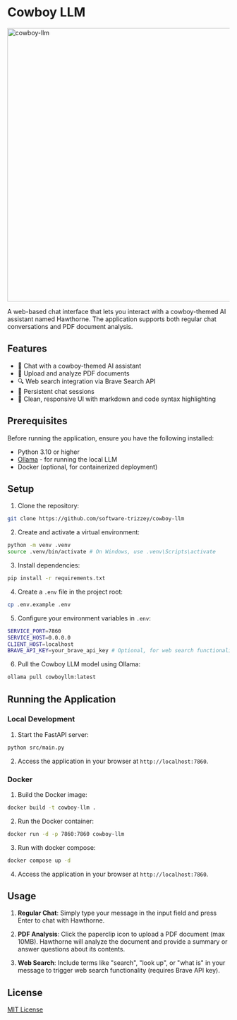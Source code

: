 # Cowboy LLM

<img src="https://github.com/user-attachments/assets/8c2dd846-bbe0-42a9-ac8e-1a4d5f4a0243" alt="cowboy-llm" width=620 />

A web-based chat interface that lets you interact with a cowboy-themed AI assistant named Hawthorne. The application supports both regular chat conversations and PDF document analysis.

## Features

- 🤠 Chat with a cowboy-themed AI assistant
- 📄 Upload and analyze PDF documents
- 🔍 Web search integration via Brave Search API
- 💬 Persistent chat sessions
- 🎨 Clean, responsive UI with markdown and code syntax highlighting

## Prerequisites

Before running the application, ensure you have the following installed:

- Python 3.10 or higher
- [Ollama](https://ollama.ai) - for running the local LLM
- Docker (optional, for containerized deployment)

## Setup

1. Clone the repository: 
```bash
git clone https://github.com/software-trizzey/cowboy-llm
```

2. Create and activate a virtual environment:
```bash
python -m venv .venv
source .venv/bin/activate # On Windows, use .venv\Scripts\activate
```

3. Install dependencies:
```bash
pip install -r requirements.txt
```

4. Create a `.env` file in the project root:
```bash
cp .env.example .env
```

5. Configure your environment variables in `.env`:
```bash
SERVICE_PORT=7860
SERVICE_HOST=0.0.0.0
CLIENT_HOST=localhost
BRAVE_API_KEY=your_brave_api_key # Optional, for web search functionality
```

6. Pull the Cowboy LLM model using Ollama:
```bash
ollama pull cowboyllm:latest
```

## Running the Application

### Local Development

1. Start the FastAPI server:
```bash
python src/main.py
```

2. Access the application in your browser at `http://localhost:7860`.

### Docker

1. Build the Docker image:
```bash
docker build -t cowboy-llm .
```

2. Run the Docker container:
```bash
docker run -d -p 7860:7860 cowboy-llm
```

3. Run with docker compose:
```bash
docker compose up -d
```

4. Access the application in your browser at `http://localhost:7860`.

## Usage

1. **Regular Chat**: Simply type your message in the input field and press Enter to chat with Hawthorne.

2. **PDF Analysis**: Click the paperclip icon to upload a PDF document (max 10MB). Hawthorne will analyze the document and provide a summary or answer questions about its contents.

3. **Web Search**: Include terms like "search", "look up", or "what is" in your message to trigger web search functionality (requires Brave API key).

## License

[MIT License](LICENSE)
